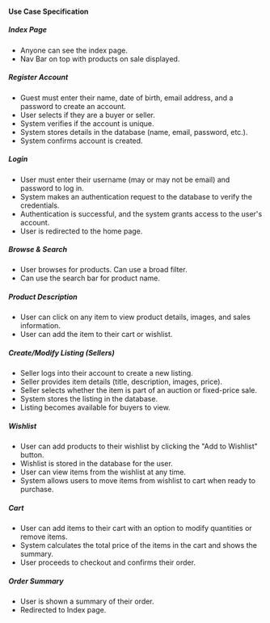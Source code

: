 #### Use Case Specification

##### Index Page
- Anyone can see the index page.
- Nav Bar on top with products on sale displayed.

##### Register Account
- Guest must enter their name, date of birth, email address, and a password to create an account.
- User selects if they are a buyer or seller.
- System verifies if the account is unique.
- System stores details in the database (name, email, password, etc.).
- System confirms account is created.

##### Login
- User must enter their username (may or may not be email) and password to log in.
- System makes an authentication request to the database to verify the credentials.
- Authentication is successful, and the system grants access to the user's account.
- User is redirected to the home page.

##### Browse & Search
- User browses for products. Can use a broad filter.
- Can use the search bar for product name.

##### Product Description
- User can click on any item to view product details, images, and sales information.
- User can add the item to their cart or wishlist.

##### Create/Modify Listing (Sellers)
- Seller logs into their account to create a new listing.
- Seller provides item details (title, description, images, price).
- Seller selects whether the item is part of an auction or fixed-price sale.
- System stores the listing in the database.
- Listing becomes available for buyers to view.

##### Wishlist
- User can add products to their wishlist by clicking the "Add to Wishlist" button.
- Wishlist is stored in the database for the user.
- User can view items from the wishlist at any time.
- System allows users to move items from wishlist to cart when ready to purchase.

##### Cart
- User can add items to their cart with an option to modify quantities or remove items.
- System calculates the total price of the items in the cart and shows the summary.
- User proceeds to checkout and confirms their order.

##### Order Summary
- User is shown a summary of their order.
- Redirected to Index page.

